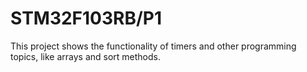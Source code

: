 # STM32F103RB/P1
This project shows the functionality of timers and other programming topics, like arrays and sort methods.
